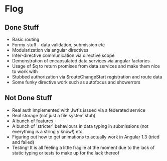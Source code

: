 Flog
====
## Done Stuff ##
* Basic routing
* Formy-stuff - data validation, submission etc
* Modularization via angular directives
* Inter-directive communication via directive scope
* Demonstration of encapsulated data services via angular factories
* Usage of $q to return promises from data services and make them nice to work with
* Stubbed authorization via $routeChangeStart registration and route data
* Some funky directive work such as autofocus and showerrors

## Not Done Stuff ##

* Real auth implemented with Jwt's issued via a federated service
* Real storage (not just a file system stub)
* A bunch of features
* A bunch of 'stricter' behaviours in data typing in submissions (not everything is a string y'know!) etc
* Figuring out how to get animations to actually work in Angular 1.3 (tried and failed)
* Testing! It is all feeling a little fragile at the moment due to the lack of static typing or tests to make up for the lack thereof


